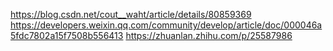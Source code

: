 <!-- 介绍 HTTPS 握手过程 -->
https://blog.csdn.net/cout__waht/article/details/80859369
https://developers.weixin.qq.com/community/develop/article/doc/000046a5fdc7802a15f7508b556413
https://zhuanlan.zhihu.com/p/25587986